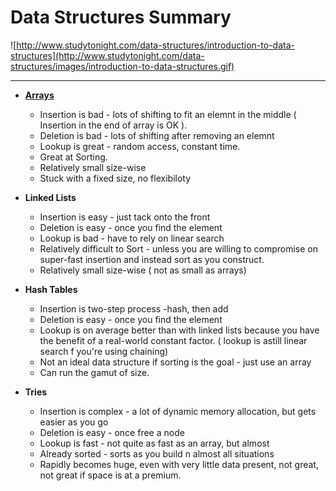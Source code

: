 # Data Structures Summary

![http://www.studytonight.com/data-structures/introduction-to-data-structures](http://www.studytonight.com/data-structures/images/introduction-to-data-structures.gif)

---

- **[Arrays](array.md)** 
	- Insertion is bad - lots of shifting to fit an elemnt in the middle ( Insertion in the end of array is OK ).
	- Deletion is bad - lots of shifting after removing an elemnt 
	- Lookup is great - random access, constant time.
	- Great at Sorting.
	- Relatively small size-wise
	- Stuck with a fixed size, no flexibiloty

- **Linked Lists** 
	- Insertion is easy - just tack onto the front
	- Deletion is easy - once you find the element
	- Lookup is bad - have to rely on linear search
	- Relatively difficult to Sort - unless you are willing to compromise on super-fast insertion and instead sort as you construct.
	- Relatively small size-wise ( not as small as arrays)
	
- **Hash Tables**
	- Insertion is two-step process -hash, then add
	- Deletion is easy - once you find the element
	- Lookup is on average better than with linked lists because you have the benefit of a real-world constant factor. ( lookup is astill linear search f you're using chaining)
	- Not an ideal data structure if sorting is the goal - just use an array
	- Can run the gamut of size.
	
- **Tries**
	- Insertion is complex - a lot of dynamic memory allocation, but gets easier as you go
	- Deletion is easy - once free a node
	- Lookup is fast - not quite as fast as an array, but almost
	- Already sorted - sorts as you build n almost all situations
	- Rapidly becomes huge, even with very little data present, not great, not great if space is at a premium.